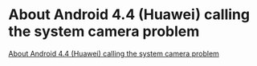 # About Android 4.4 (Huawei) calling the system camera problem
[About Android 4.4 (Huawei) calling the system camera problem](https://aiwithcloud.com/2022/09/15/about_android_4-4_huawei_calling_the_system_camera_problem/)
